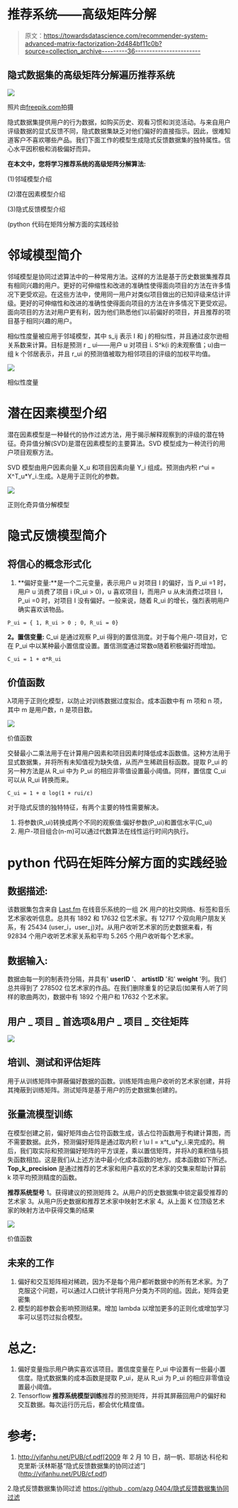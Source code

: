 # 推荐系统——高级矩阵分解

> 原文：<https://towardsdatascience.com/recommender-system-advanced-matrix-factorization-2d484bf11c0b?source=collection_archive---------36----------------------->

## 隐式数据集的高级矩阵分解遍历推荐系统

![](img/ae0e119a9455235ede5af7d181013784.png)

照片由[freepik.com](https://www.freepik.com/free-photo/top-view-earphones-music-concept_9157989.htm#page=1&query=music%20artist&position=8)拍摄

隐式数据集提供用户的行为数据，如购买历史、观看习惯和浏览活动。与来自用户评级数据的显式反馈不同，隐式数据集缺乏对他们偏好的直接指示。因此，很难知道客户不喜欢哪些产品。我们下面工作的模型生成隐式反馈数据集的独特属性。信心水平因积极和消极偏好而异。

**在本文中，您将学习推荐系统的高级矩阵分解算法:**

(1)邻域模型介绍

(2)潜在因素模型介绍

(3)隐式反馈模型介绍

(python 代码在矩阵分解方面的实践经验

# 邻域模型简介

邻域模型是协同过滤算法中的一种常用方法。这样的方法是基于历史数据集推荐具有相同兴趣的用户。更好的可伸缩性和改进的准确性使得面向项目的方法在许多情况下更受欢迎。在这些方法中，使用同一用户对类似项目做出的已知评级来估计评级。更好的可伸缩性和改进的准确性使得面向项目的方法在许多情况下更受欢迎。面向项目的方法对用户更有利，因为他们熟悉他们以前偏好的项目，并且推荐的项目基于相同兴趣的用户。

相似性度量被应用于邻域模型，其中 s_ij 表示 I 和 j 的相似性，并且通过皮尔逊相关系数来计算。目标是预测 r _ ui——用户 u 对项目 i. S^k(i 的未观察值；u)由一组 k 个邻居表示，并且 r_ui 的预测值被取为相邻项目的评级的加权平均值。

![](img/3625e5f070aac17c5c601f3ba6f5b865.png)

相似性度量

# 潜在因素模型介绍

潜在因素模型是一种替代的协作过滤方法，用于揭示解释观察到的评级的潜在特征。奇异值分解(SVD)是潜在因素模型的主要算法。SVD 模型成为一种流行的用户项目观察方法。

SVD 模型由用户因素向量 X_u 和项目因素向量 Y_i 组成。预测由内积 r^ui = X^T_u*Y_i.生成。λ是用于正则化的参数。

![](img/c2c5b88d7181d4ef74791e5395c12196.png)

正则化奇异值分解模型

# 隐式反馈模型简介

## 将信心的概念形式化

1.  **偏好变量:**是一个二元变量，表示用户 u 对项目 I 的偏好，当 P_ui =1 时，用户 u 消费了项目 i (R_ui > 0)，u 喜欢项目 I，而用户 u 从未消费过项目 I，P_ui =0 时，对项目 I 没有偏好。一般来说，随着 R_ui 的增长，强烈表明用户确实喜欢该物品。

```
P_ui = { 1, R_ui > 0 ; 0, R_ui = 0}
```

**2。置信变量:** C_ui 是通过观察 P_ui 得到的置信测度。对于每个用户-项目对，它在 P_ui 中以某种最小置信度设置。置信测度通过常数α随着积极偏好而增加。

```
C_ui = 1 + α*R_ui
```

## 价值函数

λ项用于正则化模型，以防止对训练数据过度拟合。成本函数中有 m 项和 n 项，其中 m 是用户数，n 是项目数。

![](img/788d627ba501a0f1965ed670c636cf38.png)

价值函数

交替最小二乘法用于在计算用户因素和项目因素时降低成本函数值。这种方法用于显式数据集，并将所有未知值视为缺失值，从而产生稀疏目标函数。提取 P_ui 的另一种方法是从 R_ui 中为 P_ui 的相应非零值设置最小阈值。同样，置信度 C_ui 可以从 R_ui 转换而来。

```
C_ui = 1 + α log(1 + rui/ε)
```

对于隐式反馈的独特特征，有两个主要的特性需要解决。

1.  将参数(R_ui)转换成两个不同的观察值:偏好参数(P_ui)和置信水平(C_ui)
2.  用户-项目组合(n-m)可以通过代数算法在线性运行时间内执行。

# python 代码在矩阵分解方面的实践经验

## 数据描述:

该数据集包含来自 [Last.fm](http://www.last.fm) 在线音乐系统的一组 2K 用户的社交网络、标签和音乐艺术家收听信息。总共有 1892 和 17632 位艺术家。有 12717 个双向用户朋友关系，有 25434 (user_i，user_j)对。从用户收听艺术家的历史数据来看，有 92834 个用户收听艺术家关系和平均 5.265 个用户收听每个艺术家。

## 数据输入:

数据由每一列的制表符分隔，并具有' **userID** '、 **artistID** '和' **weight** '列。我们总共得到了 278502 位艺术家的作品。在我们删除重复的记录后(如果有人听了同样的歌曲两次)，数据中有 1892 个用户和 17632 个艺术家。

## 用户 _ 项目 _ 首选项&用户 _ 项目 _ 交往矩阵

![](img/f363c013fbb138be6f77d59ad4b4f174.png)

## 培训、测试和评估矩阵

用于从训练矩阵中屏蔽偏好数据的函数。训练矩阵由用户收听的艺术家创建，并将其掩蔽到训练矩阵。测试矩阵是基于用户的历史数据集创建的。

## 张量流模型训练

在模型创建之前，偏好矩阵由占位符函数生成，该占位符函数用于构建计算图，而不需要数据。此外，预测偏好矩阵是通过取内积 r \u I = x^t_u*y_i.来完成的。稍后，我们取实际和预测偏好矩阵的平方误差，乘以置信矩阵，并将λ的乘积值与损失函数相加。这是我们从上述方法中最小化成本函数的地方。成本函数如下所述。 **Top_k_precision** 是通过推荐的艺术家和用户喜欢的艺术家的交集来帮助计算前 k 项平均预测精度的函数。

**推荐系统型号**
1。获得建议的预测矩阵
2。从用户的历史数据集中锁定最受推荐的艺术家
3。从用户历史数据和推荐艺术家中映射艺术家
4。从上面 K 位顶级艺术家的映射方法中获得交集的结果

![](img/28597c39711f6ad2ef47575199b3c5b6.png)

价值函数

## 未来的工作

1.  偏好和交互矩阵相对稀疏，因为不是每个用户都听数据中的所有艺术家。为了克服这个问题，可以通过人口统计学将用户分类为不同的组。因此，矩阵会更密集
2.  模型的超参数会影响预测结果。增加 lambda 以增加更多的正则化或增加学习率可以惩罚过拟合模型。

# 总之:

1.  偏好变量指示用户确实喜欢该项目。置信度变量在 P_ui 中设置有一些最小置信度。隐式数据集的成本函数是提取 P_ui，是从 R_ui 为 P_ui 的相应非零值设置最小阈值。
2.  Tensorflow **推荐系统模型训练**推荐的预测矩阵，并将其屏蔽回用户的偏好和交互数据。每次运行历元后，都会优化精度值。

# 参考:

1.  http://yifanhu.net/PUB/cf.pdf[2009 年 2 月 10 日，胡一帆、耶胡达·科伦和克里斯·沃林斯基“隐式反馈数据集的协同过滤”](http://yifanhu.net/PUB/cf.pdf)

2.隐式反馈数据集协同过滤
[https://github . com/azg 0404/隐式反馈数据集协同过滤](https://github.com/AZG0404/Collaborative-Filtering-for-Implicit-Feedback-Datasets)